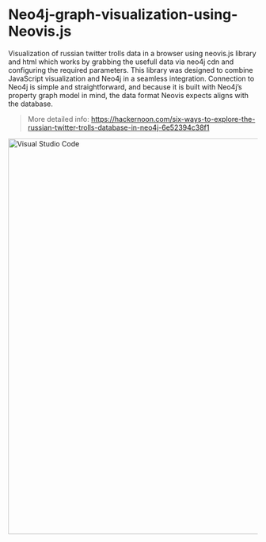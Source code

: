# Neo4j-graph-visualization-using-Neovis.js
Visualization of russian twitter trolls data in a browser using neovis.js library and html which works by grabbing 
the usefull data via neo4j cdn and configuring the required parameters. This library was designed to combine JavaScript visualization 
and Neo4j in a seamless integration. Connection to Neo4j is simple and straightforward, and because
it is built with Neo4j’s property graph model in mind, the data format Neovis expects aligns with the database.
> More detailed info:
https://hackernoon.com/six-ways-to-explore-the-russian-twitter-trolls-database-in-neo4j-6e52394c38f1
<img align="left" alt="Visual Studio Code" width="800px" src="https://pbs.twimg.com/media/EGC5cC6UYAgCBtL?format=jpg&name=large" />
